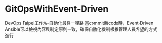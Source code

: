 # GitOpsWithEvent-Driven
DevOps Taipei工作坊-自動化最後一哩路 當commit新code時，Event-Driven Ansible可以檢視內容與制定原則一致，確保自動化機制根據管理人員希望的方式進行
